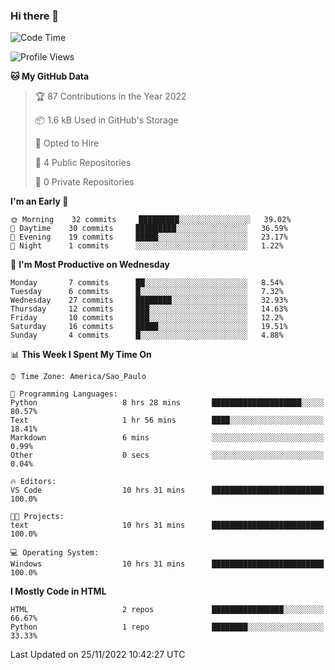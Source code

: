 ### Hi there 👋

<!--
**igabriel-gb/igabriel-gb** is a ✨ _special_ ✨ repository because its `README.md` (this file) appears on your GitHub profile.

Here are some ideas to get you started:

- 🔭 I’m currently working on ...
- 🌱 I’m currently learning ...
- 👯 I’m looking to collaborate on ...
- 🤔 I’m looking for help with ...
- 💬 Ask me about ...
- 📫 How to reach me: ...
- 😄 Pronouns: ...
- ⚡ Fun fact: ...
-->

<!--START_SECTION:waka-->
![Code Time](http://img.shields.io/badge/Code%20Time-31%20hrs%201%20min-blue)

![Profile Views](http://img.shields.io/badge/Profile%20Views-7-blue)

**🐱 My GitHub Data** 

> 🏆 87 Contributions in the Year 2022
 > 
> 📦 1.6 kB Used in GitHub's Storage 
 > 
> 💼 Opted to Hire
 > 
> 📜 4 Public Repositories 
 > 
> 🔑 0 Private Repositories  
 > 
**I'm an Early 🐤** 

```text
🌞 Morning    32 commits     █████████░░░░░░░░░░░░░░░░   39.02% 
🌇 Daytime    30 commits     █████████░░░░░░░░░░░░░░░░   36.59% 
🌃 Evening    19 commits     █████░░░░░░░░░░░░░░░░░░░░   23.17% 
🌙 Night      1 commits      ░░░░░░░░░░░░░░░░░░░░░░░░░   1.22%

```
📅 **I'm Most Productive on Wednesday** 

```text
Monday       7 commits      ██░░░░░░░░░░░░░░░░░░░░░░░   8.54% 
Tuesday      6 commits      █░░░░░░░░░░░░░░░░░░░░░░░░   7.32% 
Wednesday    27 commits     ████████░░░░░░░░░░░░░░░░░   32.93% 
Thursday     12 commits     ███░░░░░░░░░░░░░░░░░░░░░░   14.63% 
Friday       10 commits     ███░░░░░░░░░░░░░░░░░░░░░░   12.2% 
Saturday     16 commits     █████░░░░░░░░░░░░░░░░░░░░   19.51% 
Sunday       4 commits      █░░░░░░░░░░░░░░░░░░░░░░░░   4.88%

```


📊 **This Week I Spent My Time On** 

```text
⌚︎ Time Zone: America/Sao_Paulo

💬 Programming Languages: 
Python                   8 hrs 28 mins       ████████████████████░░░░░   80.57% 
Text                     1 hr 56 mins        ████░░░░░░░░░░░░░░░░░░░░░   18.41% 
Markdown                 6 mins              ░░░░░░░░░░░░░░░░░░░░░░░░░   0.99% 
Other                    0 secs              ░░░░░░░░░░░░░░░░░░░░░░░░░   0.04%

🔥 Editors: 
VS Code                  10 hrs 31 mins      █████████████████████████   100.0%

🐱‍💻 Projects: 
text                     10 hrs 31 mins      █████████████████████████   100.0%

💻 Operating System: 
Windows                  10 hrs 31 mins      █████████████████████████   100.0%

```

**I Mostly Code in HTML** 

```text
HTML                     2 repos             ████████████████░░░░░░░░░   66.67% 
Python                   1 repo              ████████░░░░░░░░░░░░░░░░░   33.33%

```



 Last Updated on 25/11/2022 10:42:27 UTC
<!--END_SECTION:waka-->
